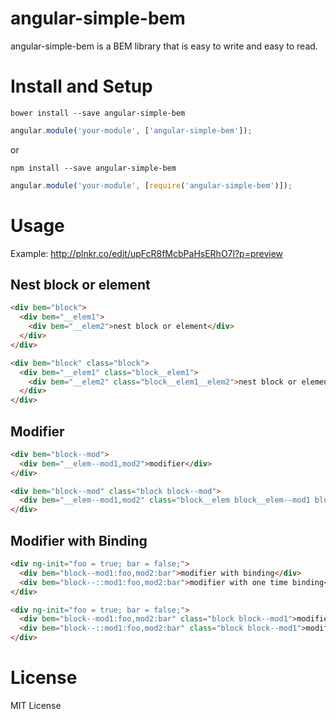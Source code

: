 # angular-simple-bem

angular-simple-bem is a BEM library that is easy to write and easy to read.

# Install and Setup

```
bower install --save angular-simple-bem
```

```js
angular.module('your-module', ['angular-simple-bem']);
```

or

```
npm install --save angular-simple-bem
```

```js
angular.module('your-module', [require('angular-simple-bem')]);
```


# Usage

Example: http://plnkr.co/edit/upFcR8fMcbPaHsERhO7l?p=preview

## Nest block or element

```html
<div bem="block">
  <div bem="__elem1">
    <div bem="__elem2">nest block or element</div>
  </div>
</div>
```

```html
<div bem="block" class="block">
  <div bem="__elem1" class="block__elem1">
    <div bem="__elem2" class="block__elem1__elem2">nest block or element</div>
  </div>
</div>
```

## Modifier

```html
<div bem="block--mod">
  <div bem="__elem--mod1,mod2">modifier</div>
</div>
```

```html
<div bem="block--mod" class="block block--mod">
  <div bem="__elem--mod1,mod2" class="block__elem block__elem--mod1 block__elem--mod2">modifier</div>
</div>
```

## Modifier with Binding

```html
<div ng-init="foo = true; bar = false;">
  <div bem="block--mod1:foo,mod2:bar">modifier with binding</div>
  <div bem="block--::mod1:foo,mod2:bar">modifier with one time binding</div>
</div>
```

```html
<div ng-init="foo = true; bar = false;">
  <div bem="block--mod1:foo,mod2:bar" class="block block--mod1">modifier with binding</div>
  <div bem="block--::mod1:foo,mod2:bar" class="block block--mod1">modifier with one time binding</div>
</div>
```

# License

MIT License
